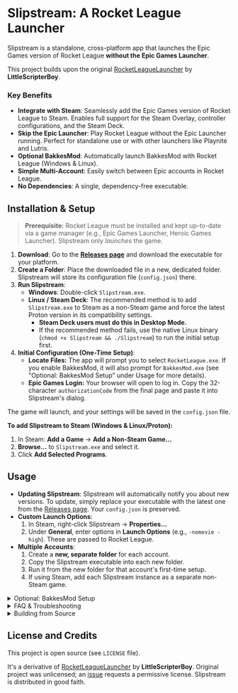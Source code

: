 # Slipstream: A Rocket League Launcher

Slipstream is a standalone, cross-platform app that launches the Epic Games version of Rocket League **without the Epic Games Launcher**.

This project builds upon the original [RocketLeagueLauncher](https://github.com/LittleScripterBoy/RocketLeagueLauncher) by **LittleScripterBoy**.

### Key Benefits

*   **Integrate with Steam**: Seamlessly add the Epic Games version of Rocket League to Steam. Enables full support for the Steam Overlay, controller configurations, and the Steam Deck.
*   **Skip the Epic Launcher**: Play Rocket League without the Epic Launcher running. Perfect for standalone use or with other launchers like Playnite and Lutris.
*   **Optional BakkesMod**: Automatically launch BakkesMod with Rocket League (Windows & Linux).
*   **Simple Multi-Account**: Easily switch between Epic accounts in Rocket League.
*   **No Dependencies**: A single, dependency-free executable.

## Installation & Setup

> **Prerequisite:** Rocket League must be installed and kept up-to-date via a game manager (e.g., Epic Games Launcher, Heroic Games Launcher). Slipstream only *launches* the game.

1.  **Download**: Go to the [**Releases page**](https://github.com/jun-eau/Slipstream/releases/latest) and download the executable for your platform.
2.  **Create a Folder**: Place the downloaded file in a new, dedicated folder. Slipstream will store its configuration file (`config.json`) there.
3.  **Run Slipstream**:
    *   **Windows**: Double-click `Slipstream.exe`.
    *   **Linux / Steam Deck**: The recommended method is to add `Slipstream.exe` to Steam as a non-Steam game and force the latest Proton version in its compatibility settings.
        *   **Steam Deck users must do this in Desktop Mode.**
        *   If the recommended method fails, use the native Linux binary (`chmod +x Slipstream && ./Slipstream`) to run the initial setup first.
4.  **Initial Configuration (One-Time Setup)**:
    *   **Locate Files:** The app will prompt you to select `RocketLeague.exe`. If you enable BakkesMod, it will also prompt for `BakkesMod.exe` (see "Optional: BakkesMod Setup" under Usage for more details).
    *   **Epic Games Login:** Your browser will open to log in. Copy the 32-character `authorizationCode` from the final page and paste it into Slipstream's dialog.

The game will launch, and your settings will be saved in the `config.json` file.

**To add Slipstream to Steam (Windows & Linux/Proton):**
1. In Steam: **Add a Game** -> **Add a Non-Steam Game...**
2. **Browse...** to `Slipstream.exe` and select it.
3. Click **Add Selected Programs**.

## Usage

*   **Updating Slipstream**: Slipstream will automatically notify you about new versions. To update, simply replace your executable with the latest one from the [Releases page](https://github.com/jun-eau/Slipstream/releases/latest). Your `config.json` is preserved.
*   **Custom Launch Options**:
    1.  In Steam, right-click Slipstream -> **Properties...**
    2.  Under **General**, enter options in **Launch Options** (e.g., `-nomovie -high`). These are passed to Rocket League.
*   **Multiple Accounts**:
    1.  Create a **new, separate folder** for each account.
    2.  Copy the Slipstream executable into each new folder.
    3.  Run it from the new folder for that account's first-time setup.
    4.  If using Steam, add each Slipstream instance as a separate non-Steam game.

<details>
<summary>Optional: BakkesMod Setup</summary>

Slipstream can automatically launch BakkesMod. If enabled during initial setup, you'll be prompted for `BakkesMod.exe`.

**Windows:**
1. Install BakkesMod from [bakkesmod.com](https://bakkesmod.com/).
2. When Slipstream asks, locate `BakkesMod.exe` (usually `C:\Program Files\BakkesMod\BakkesMod.exe`).

**Linux (using Wine/Proton):**
BakkesMod is a Windows application, so it runs within Wine/Proton.
1. Download `BakkesModSetup.exe` from [bakkesmod.com](https://bakkesmod.com/).
2. Install it using your Wine/Proton environment:
    * **Proton (via Steam):** Add `BakkesModSetup.exe` as a non-Steam game, force the same Proton version as Slipstream/Rocket League, and run it once.
    * **Wine (standalone):** `wine /path/to/BakkesModSetup.exe`.
3. Point Slipstream to the installed `BakkesMod.exe` within your Wine/Proton prefix (e.g., `~/.wine/drive_c/Program Files/BakkesMod/BakkesMod.exe` or `~/.steam/steam/steamapps/compatdata/<AppID>/pfx/drive_c/Program Files/BakkesMod/BakkesMod.exe`).

> **If "Mod is out of date, waiting for an update" appears:** In the BakkesMod window (once running with Rocket League), go to "Settings", uncheck "Enable safe mode", and click "Yes" on the warning.

> **Steam Deck Users:** Navigating the BakkesMod window in Gaming Mode may require using the `Steam` button to access window controls.

For detailed Linux help, see the [BakkesLinux guide](https://github.com/CrumblyLiquid/BakkesLinux) (Setup/Installation sections). Additionally, for a step-by-step walkthrough of using Slipstream with Heroic (including auto-updates), see the [bakkeslinux guide](https://github.com/beidoubagel/bakkeslinux) by @beidoubagel.
</details>

<details>
<summary>FAQ & Troubleshooting</summary>

#### Q: Do I still need the Epic Games Launcher installed?
Yes, for installing and updating Rocket League. Slipstream lets you play without running the Epic Launcher.

#### Q: Does this improve in-game FPS?
It can speed up game boot time but shouldn't affect in-game FPS.

#### Q: What's the difference between this and Heroic/Legendary?
Slipstream is minimal, focused only on launching Rocket League via other launchers (like Steam) without extra dependencies. Heroic/Legendary manage entire game libraries.

#### Q: Does Slipstream modify game files?
No. It only reads your game path to launch the game.

#### Q: I'm getting a "version mismatch" error when I try to play online.
This means your game is out of date. Since Slipstream bypasses the launcher, it also bypasses the automatic update check. Run the Epic Games Launcher or your launcher of choice to make sure Rocket League is fully updated, then try launching with Slipstream again.

#### Q: My game is in the wrong language, how do I change it?
The Epic Launcher normally passes a language argument to the game. You can do this yourself in Slipstream's launch options. To force English, add `-language=INT`. Other common codes include `DEU` (German), `FRA` (French), and `ESN` (Spanish).
</details>

<details>
<summary>Building from Source</summary>

Requires **Go toolchain** (v1.24+).

1.  **Clone:** `git clone https://github.com/jun-eau/Slipstream.git`
2.  **Navigate:** `cd Slipstream`
3.  **Build:**
    *   **Windows (64-bit):** `go build -o Slipstream.exe .`
        *   Cross-compile on Linux/macOS: `GOOS=windows GOARCH=amd64 go build -o Slipstream.exe .`
    *   **Linux (64-bit):** `go build -o Slipstream .`
        *   Cross-compile on Windows: `$env:GOOS = "linux"; $env:GOARCH = "amd64"; go build -o Slipstream .`

The executable will be in the project directory.
</details>

## License and Credits

This project is open source (see `LICENSE` file).

It's a derivative of [RocketLeagueLauncher](https://github.com/LittleScripterBoy/RocketLeagueLauncher) by **LittleScripterBoy**. Original project was unlicensed; an [issue](https://github.com/LittleScripterBoy/RocketLeagueLauncher/issues/1) requests a permissive license. Slipstream is distributed in good faith.
